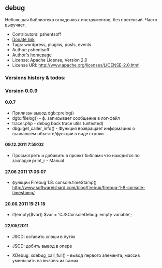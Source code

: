 ## debug

Небольшая библиотека отладочных инструментов, без претензий. Часто выручает.

-   Contributors: pshentsoff
-   [Donate link](https://www.paypal.com/cgi-bin/webscr?cmd=_s-xclick&hosted_button_id=FGRFBSFEW5V3Y "Please, donate to support project")
-   Tags: wordpress, plugins, posts, events
-   Author: pshentsoff
-   [Author's homepage](http://pshentsoff.ru "Author's homepage")
-   License: Apache License, Version 2.0
-   License URI: http://www.apache.org/licenses/LICENSE-2.0.html

### Versions history & todos:
### Version 0.0.9

#### 0.0.7
-   Прилизан вывод dgb::prelog()
-   dgb::filelog() - ф. записывает сообщение в лог-файл
-   tracer.php - debug back trace utils (untested)
-   dbg::get_caller_info() - Функция возвращает информацию о вызвавшем объекте/функции в виде строки

#### 09.12.2011 7:59:02
-   Просмотреть и добавить в проект библами что находится по закладке print_r - Manual

#### 27.06.2011 17:06:07
-   функции Firebug 1.8: console.timeStamp()
  http://www.softwareishard.com/blog/firebug/firebug-1-8-console-timestamp/

#### 20.06.2011 15:21:18
+   if(empty($var)) $var = 'CJSConsoleDebug: empty variable';

#### 22/05/2011
+   JSCD: оставить слэши в путях
-   JSCD: добить вывод в опере
+   XDebug: xdebug_call_full() - вывод первого элемента, массив уменьшить на вызовы из самих
